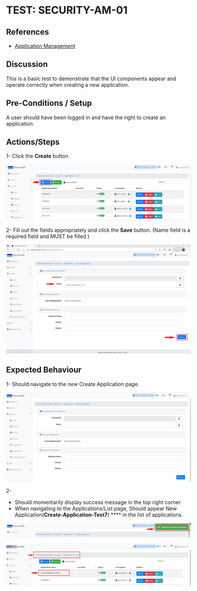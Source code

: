 # TEST: SECURITY-AM-01

## References

* [Application Management](../../../../operations/security-administration/end-user-guide/application-management.md)

## Discussion

This is a basic test to demonstrate that the UI components appear and operate correctly when creating a new application.

## Pre-Conditions / Setup

A user should have been logged in and have the right to create an application.

## Actions/Steps

1- Click the **Create** button  

![](../../../../../.gitbook/assets/1%20%284%29.jpg)

2- Fill out the fields appropriately and click the **Save** button. \(Name field is a required field and MUST be filled \)

![](../../../../../.gitbook/assets/3%20%2810%29.jpg)

## Expected Behaviour

1- Should navigate to the new Create Application page.

![](../../../../../.gitbook/assets/2%20%281%29.jpg)

2-

* Should momentarily display success message in the top right corner
* When navigating to the Applications/List page, Should appear New Application\(**Create-Application-Test7**\) **** in the list of applications.

![](../../../../../.gitbook/assets/4%20%282%29.jpg)

![](../../../../../.gitbook/assets/5.jpg)


